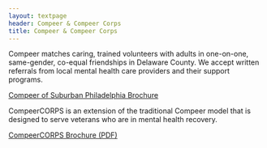```yaml
---
layout: textpage
header: Compeer & Compeer Corps
title: Compeer & Compeer Corps
---
```


Compeer matches caring, trained volunteers with adults in one-on-one, same-gender, co-equal friendships in Delaware County. We accept written referrals from local mental health care providers and their support programs.

<a href = "/assets/media/Compeer of Suburban Philadelphia Brochure.pdf">Compeer of Suburban Philadelphia Brochure</a>

CompeerCORPS is an extension of the traditional Compeer model that is designed to serve veterans who are in mental health recovery.

<a href = "/assets/media/CompeerCORPS Brochure.pdf">CompeerCORPS Brochure (PDF)</a>

